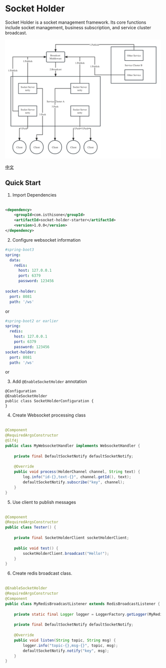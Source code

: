 # Socket Holder

Socket Holder is a socket management framework. Its core functions include socket management, business subscription, and
service cluster broadcast.

![socket-holder.jpg](docs/images/socket_holder_architecture.jpg)

[中文](README_zh.md)

## Quick Start

1. Import Dependencies

```xml

<dependency>
    <groupId>com.isthisone</groupId>
    <artifactId>socket-holder-starter</artifactId>
    <version>1.0.0</version>
</dependency>
```

2. Configure websocket information

```yml
#spring-boot3
spring:
  data:
    redis:
      host: 127.0.0.1
      port: 6379
      password: 123456

socket-holder:
  port: 8081
  path: '/ws'
```

or

```yaml 
#spring-boot2 or earlier
spring:
  redis:
    host: 127.0.0.1
    port: 6379
    password: 123456
socket-holder:
  port: 8081
  path: '/ws'
``` 

or

3. Add `@EnableSocketHolder` annotation

```text
@Configuration
@EnableSocketHolder
public class SocketHolderConfiguration {
}
```

4. Create Websocket processing class

```java

@Component
@RequiredArgsConstructor
@Slf4j
public class MyWebsocketHandler implements WebsocketHandler {

    private final DefaultSocketNotify defaultSocketNotify;

    @Override
    public void process(HolderChannel channel, String text) {
        log.info("id-{},text-{}", channel.getId(), text);
        defaultSocketNotify.subscribe("key", channel);
    }
}
```

5. Use client to publish messages

```java

@Component
@RequiredArgsConstructor
public class Tester() {

    private final SocketHolderClient socketHolderClient;

    public void test() {
        socketHolderClient.broadcast("Hello!");
    }
}
```

6. Create redis broadcast class.

```java

@EnableSocketHolder
@RequiredArgsConstructor
@Component
public class MyRedisBroadcastListener extends RedisBroadcastListener {

    private static final Logger logger = LoggerFactory.getLogger(MyRedisBroadcastListener.class);

    private final DefaultSocketNotify defaultSocketNotify;

    @Override
    public void listen(String topic, String msg) {
        logger.info("topic-{},msg-{}", topic, msg);
        defaultSocketNotify.notify("key", msg);
    }
}
```


